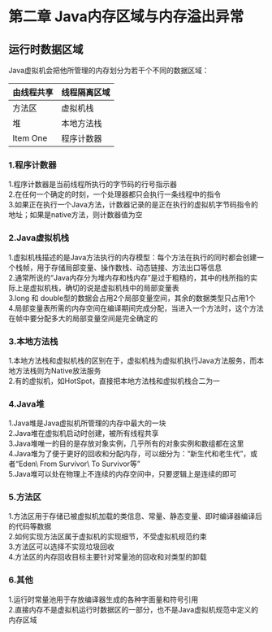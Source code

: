 # 第二章 Java内存区域与内存溢出异常

## 运行时数据区域

Java虚拟机会把他所管理的内存划分为若干个不同的数据区域：

| 由线程共享  | 线程隔离区域  |
| :------------- | :------------- |
| 方法区       | 虚拟机栈       |  
| 堆       | 本地方法栈       |  
| Item One       | 程序计数器       |  

### 1.程序计数器
1.程序计数器是当前线程所执行的字节码的行号指示器  
2.在任何一个确定的时刻，一个处理器都只会执行一条线程中的指令  
3.如果正在执行一个Java方法，计数器记录的是正在执行的虚拟机字节码指令的地址；如果是native方法，则计数器值为空  
### 2.Java虚拟机栈
1.虚拟机栈描述的是Java方法执行的内存模型：每个方法在执行的同时都会创建一个栈帧，用于存储局部变量、操作数栈、动态链接、方法出口等信息  
2.通常所说的“Java内存分为堆内存和栈内存”是过于粗糙的，其中的栈所指的实际上是虚拟机栈，确切的说是虚拟机栈中的局部变量表  
3.long 和 double型的数据会占用2个局部变量空间，其余的数据类型只占用1个  
4.局部变量表所需的内存空间在编译期间完成分配，当进入一个方法时，这个方法在帧中要分配多大的局部变量空间是完全确定的  
### 3.本地方法栈
1.本地方法栈和虚拟机栈的区别在于，虚拟机栈为虚拟机执行Java方法服务，而本地方法栈则为Native放法服务  
2.有的虚拟机，如HotSpot，直接把本地方法栈和虚拟机栈合二为一  
### 4.Java堆
1.Java堆是Java虚拟机所管理的内存中最大的一块  
2.Java堆在虚拟机启动时创建，被所有线程共享  
3.Java堆唯一的目的是存放对象实例，几乎所有的对象实例和数组都在这里  
4.Java堆为了便于更好的回收和分配内存，可以细分为：“新生代和老生代”，或者“Eden\ From Survivor\ To Survivor等”  
5.Java堆可以处在物理上不连续的内存空间中，只要逻辑上是连续的即可  
### 5.方法区
1.方法区用于存储已被虚拟机加载的类信息、常量、静态变量、即时编译器编译后的代码等数据  
2.如何实现方法区属于虚拟机的实现细节，不受虚拟机规范约束  
3.方法区可以选择不实现垃圾回收  
4.方法区的内存回收目标主要针对常量池的回收和对类型的卸载  
### 6.其他
1.运行时常量池用于存放编译器生成的各种字面量和符号引用  
2.直接内存不是虚拟机运行时数据区的一部分，也不是Java虚拟机规范中定义的内存区域
